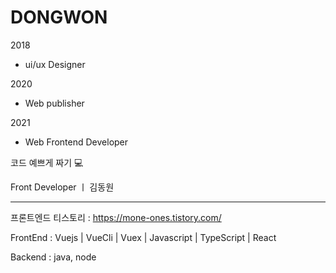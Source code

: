 # DONGWON

2018

- ui/ux Designer


2020 

- Web publisher


2021

- Web Frontend Developer
 

코드 예쁘게 짜기 💻




Front Developer ㅣ 김동원 

---------------------------
  
프론트엔드 티스토리 : https://mone-ones.tistory.com/

FrontEnd : Vuejs | VueCli | Vuex | Javascript | TypeScript | React

Backend : java, node 
